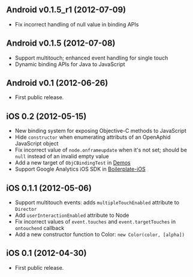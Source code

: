 ## Android v0.1.5_r1 (2012-07-09)

- Fix incorrect handling of null value in binding APIs

## Android v0.1.5 (2012-07-08)

- Support multitouch; enhanced event handling for single touch
- Dynamic binding APIs for Java to JavaScript

## Android v0.1 (2012-06-26)

- First public release.

## iOS 0.2 (2012-05-15)

- New binding system for exposing Objective-C methods to JavaScript
- Hide `constructor` when enumerating attributs of an OpenAphid JavaScript object
- Fix incorrect value of `node.onframeupdate` when it's not set; should be `null` instead of an invalid empty value
- Add a new target of `ObjCBindingTest` in [Demos](https://github.com/openaphid/Demos)
- Support Google Analytics iOS SDK in [Boilerplate-iOS](https://github.com/openaphid/Boilerplate-iOS)


## iOS 0.1.1 (2012-05-06)

- Support multitouch events: adds `multipleTouchEnabled` attribute to `Director` 
- Add `userInteractionEnabled` attribute to Node
- Fix incorrect values of `event.touches` and `event.targetTouches` in `ontouchend` callback
- Add a new constructor function to Color: `new Color(color, [alpha])` 

## iOS 0.1 (2012-04-30)

- First public release.
